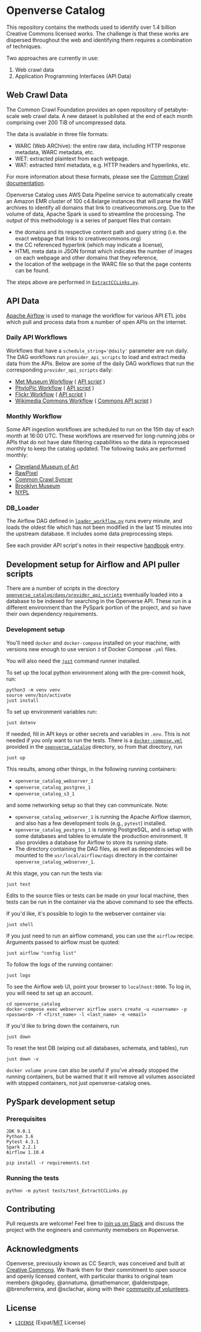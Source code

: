 # Openverse Catalog

This repository contains the methods used to identify over 1.4 billion Creative
Commons licensed works. The challenge is that these works are dispersed
throughout the web and identifying them requires a combination of techniques.

Two approaches are currently in use:

1. Web crawl data
2. Application Programming Interfaces (API Data)

## Web Crawl Data

The Common Crawl Foundation provides an open repository of petabyte-scale web
crawl data. A new dataset is published at the end of each month comprising over
200 TiB of uncompressed data.

The data is available in three file formats:

- WARC (Web ARChive): the entire raw data, including HTTP response metadata,
  WARC metadata, etc.
- WET: extracted plaintext from each webpage.
- WAT: extracted html metadata, e.g. HTTP headers and hyperlinks, etc.

For more information about these formats, please see the
[Common Crawl documentation][ccrawl_doc].

Openverse Catalog uses AWS Data Pipeline service to automatically create an Amazon EMR
cluster of 100 c4.8xlarge instances that will parse the WAT archives to identify
all domains that link to creativecommons.org. Due to the volume of data, Apache
Spark is used to streamline the processing. The output of this methodology is a
series of parquet files that contain:

- the domains and its respective content path and query string (i.e. the exact
  webpage that links to creativecommons.org)
- the CC referenced hyperlink (which may indicate a license),
- HTML meta data in JSON format which indicates the number of images on each
  webpage and other domains that they reference,
- the location of the webpage in the WARC file so that the page contents can be
  found.

The steps above are performed in [`ExtractCCLinks.py`][ex_cc_links].

[ccrawl_doc]: https://commoncrawl.org/the-data/get-started/
[ex_cc_links]: archive/ExtractCCLinks.py

## API Data

[Apache Airflow](https://airflow.apache.org/) is used to manage the workflow for
various API ETL jobs which pull and process data from a number of open APIs on
the internet.

### Daily API Workflows

Workflows that have a `schedule_string='@daily'` parameter are run daily. The DAG
workflows run `provider_api_scripts` to load and extract media data from the APIs.
Below are some of the daily DAG workflows that run the corresponding `provider_api_scripts`
daily:

- [Met Museum Workflow](openverse_catalog/dags/metropolitan_museum_workflow.py)
  ( [API script](openverse_catalog/dags/provider_api_scripts/metropolitan_museum_of_art.py) )
- [PhyloPic Workflow](openverse_catalog/dags/phylopic_workflow.py)
  ( [API script](openverse_catalog/dags/provider_api_scripts/phylopic.py) )
- [Flickr Workflow](openverse_catalog/dags/flickr_workflow.py)
  ( [API script](openverse_catalog/dags/provider_api_scripts/flickr.py) )
- [Wikimedia Commons Workflow](openverse_catalog/dags/wikimedia_workflow.py)
  ( [Commons API script](openverse_catalog/dags/provider_api_scripts/wikimedia_commons.py) )

### Monthly Workflow

Some API ingestion workflows are scheduled to run on the 15th day of each
month at 16:00 UTC. These workflows are reserved for long-running jobs or
APIs that do not have date filtering capabilities so the data is reprocessed
monthly to keep the catalog updated. The following tasks are performed monthly:

- [Cleveland Museum of Art](openverse_catalog/dags/provider_api_scripts/cleveland_museum_of_art.py)
- [RawPixel](openverse_catalog/dags/provider_api_scripts/raw_pixel.py)
- [Common Crawl Syncer](openverse_catalog/dags/commoncrawl_scripts/commoncrawl_s3_syncer/SyncImageProviders.py)
- [Brooklyn Museum](openverse_catalog/dags/provider_api_scripts/brooklyn_museum.py)
- [NYPL](openverse_catalog/dags/provider_api_scripts/nypl.py)

### DB_Loader

The Airflow DAG defined in [`loader_workflow.py`][db_loader] runs every minute,
and loads the oldest file which has not been modified in the last 15 minutes
into the upstream database. It includes some data preprocessing steps.

[db_loader]: openverse_catalog/dags/loader_workflow.py

See each provider API script's notes in their respective [handbook][ov-handbook] entry.

[ov-handbook]: https://make.wordpress.org/openverse/handbook/openverse-handbook/

## Development setup for Airflow and API puller scripts

There are a number of scripts in the directory
[`openverse_catalog/dags/provider_api_scripts`][api_scripts] eventually
loaded into a database to be indexed for searching in the Openverse API. These run in a
different environment than the PySpark portion of the project, and so have their
own dependency requirements.

[api_scripts]: openverse_catalog/dags/provider_api_scripts

### Development setup

You'll need `docker` and `docker-compose` installed on your machine, with
versions new enough to use version `3` of Docker Compose `.yml` files.

You will also need the [`just`](https://github.com/casey/just#installation) command runner installed.

To set up the local python environment along with the pre-commit hook, run:

```shell
python3 -m venv venv
source venv/bin/activate
just install
```

To set up environment variables run:

```shell
just dotenv
```

If needed, fill in API keys or other secrets and variables in `.env`. This is
not needed if you only want to run the tests. There is a
[`docker-compose.yml`][dockercompose] provided in the
[`openverse_catalog`][cc_airflow] directory, so from that directory, run

```shell
just up
```

This results, among other things, in the following running containers:

- `openverse_catalog_webserver_1`
- `openverse_catalog_postgres_1`
- `openverse_catalog_s3_1`

and some networking setup so that they can communicate. Note:

- `openverse_catalog_webserver_1` is running the Apache Airflow daemon, and also
  has a few development tools (e.g., `pytest`) installed.
- `openverse_catalog_postgres_1` is running PostgreSQL, and is setup with some
  databases and tables to emulate the production environment. It also provides a
  database for Airflow to store its running state.
- The directory containing the DAG files, as well as dependencies will be
  mounted to the `usr/local/airflow/dags` directory in the container
  `openverse_catalog_webserver_1`.

At this stage, you can run the tests via:

```shell
just test
```

Edits to the source files or tests can be made on your local machine, then tests
can be run in the container via the above command to see the effects.

If you'd like, it's possible to login to the webserver container via:

```shell
just shell
```

If you just need to run an airflow command, you can use the `airflow` recipe. Arguments passed to airflow must be quoted:

```shell
just airflow "config list"
```

To follow the logs of the running container:

```shell
just logs
```

To see the Airflow web UI, point your browser to `localhost:9090`. To log in, you will need to set up an account.

```shell
cd openverse_catalog
docker-compose exec webserver airflow users create -u <username> -p <password> -f <first_name> -l <last_name> -e <email>
```

If you'd like to bring down the containers, run

```shell
just down
```

To reset the test DB (wiping out all databases, schemata, and tables), run

```shell
just down -v
```

`docker volume prune` can also be useful if you've already stopped the running containers, but be warned that it will remove all volumes associated with stopped containers, not just openverse-catalog ones.

[justfile]: justfile
[dockercompose]: openverse_catalog/docker-compose.yml
[cc_airflow]: openverse_catalog/

## PySpark development setup

### Prerequisites

```
JDK 9.0.1
Python 3.6
Pytest 4.3.1
Spark 2.2.1
Airflow 1.10.4

pip install -r requirements.txt
```

### Running the tests

```
python -m pytest tests/test_ExtractCCLinks.py
```

## Contributing

Pull requests are welcome! Feel free to [join us on Slack][wp_slack] and discuss the
project with the engineers and community memebers on #openverse.

## Acknowledgments

Openverse, previously known as CC Search, was conceived and built at
[Creative Commons][cc]. We thank them for their commitment to open source and openly
licensed content, with particular thanks to original team members @kgodey, @annatuma,
@mathemancer, @aldenstpage, @brenoferreira, and @sclachar, along with their
[community of volunteers][cc_community].

## License

- [`LICENSE`](LICENSE) (Expat/[MIT][mit] License)

[mit]: http://www.opensource.org/licenses/MIT "The MIT License | Open Source Initiative"
[wp_slack]: https://make.wordpress.org/chat/
[cc]: https://creativecommons.org
[cc_community]: https://opensource.creativecommons.org/community/community-team/
